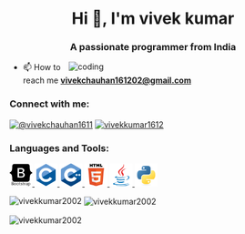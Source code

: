 <h1 align="center">Hi 👋, I'm vivek kumar</h1>
<h3 align="center">A passionate programmer from India</h3>

<img align="right" alt="coding" width="400" src="https://user-images.githubusercontent.com/55389276/140866485-8fb1c876-9a8f-4d6a-98dc-08c4981eaf70.gif">

<!-- <p align="left"> <img src="https://komarev.com/ghpvc/?username=vivekkumar2002&label=Profile%20views&color=0e75b6&style=flat" alt="vivekkumar2002" /> </p> -->

- 📫 How to reach me **vivekchauhan161202@gmail.com**

<h3 align="left">Connect with me:</h3>
<p align="left">
<a href="https://www.hackerrank.com/@vivekchauhan1611" target="blank"><img align="center" src="https://raw.githubusercontent.com/rahuldkjain/github-profile-readme-generator/master/src/images/icons/Social/hackerrank.svg" alt="@vivekchauhan1611" height="30" width="40" /></a>
<a href="https://www.leetcode.com/vivekkumar1612" target="blank"><img align="center" src="https://raw.githubusercontent.com/rahuldkjain/github-profile-readme-generator/master/src/images/icons/Social/leet-code.svg" alt="vivekkumar1612" height="30" width="40" /></a>
</p>

<h3 align="left">Languages and Tools:</h3>
<p align="left"> <a href="https://getbootstrap.com" target="_blank" rel="noreferrer"> <img src="https://raw.githubusercontent.com/devicons/devicon/master/icons/bootstrap/bootstrap-plain-wordmark.svg" alt="bootstrap" width="40" height="40"/> </a> <a href="https://www.cprogramming.com/" target="_blank" rel="noreferrer"> <img src="https://raw.githubusercontent.com/devicons/devicon/master/icons/c/c-original.svg" alt="c" width="40" height="40"/> </a> <a href="https://www.w3schools.com/cpp/" target="_blank" rel="noreferrer"> <img src="https://raw.githubusercontent.com/devicons/devicon/master/icons/cplusplus/cplusplus-original.svg" alt="cplusplus" width="40" height="40"/> </a> <a href="https://www.w3.org/html/" target="_blank" rel="noreferrer"> <img src="https://raw.githubusercontent.com/devicons/devicon/master/icons/html5/html5-original-wordmark.svg" alt="html5" width="40" height="40"/> </a> <a href="https://www.java.com" target="_blank" rel="noreferrer"> <img src="https://raw.githubusercontent.com/devicons/devicon/master/icons/java/java-original.svg" alt="java" width="40" height="40"/> </a> <a href="https://www.python.org" target="_blank" rel="noreferrer"> <img src="https://raw.githubusercontent.com/devicons/devicon/master/icons/python/python-original.svg" alt="python" width="40" height="40"/> </a> </p>

<p><img align="left" src="https://github-readme-stats.vercel.app/api/top-langs?username=vivekkumar2002&show_icons=true&locale=en&layout=compact" alt="vivekkumar2002" /></p>

<p>&nbsp;<img align="center" src="https://github-readme-stats.vercel.app/api?username=vivekkumar2002&show_icons=true&locale=en" alt="vivekkumar2002" /></p>

<p><img align="center" src="https://github-readme-streak-stats.herokuapp.com/?user=vivekkumar2002&" alt="vivekkumar2002" /></p>
